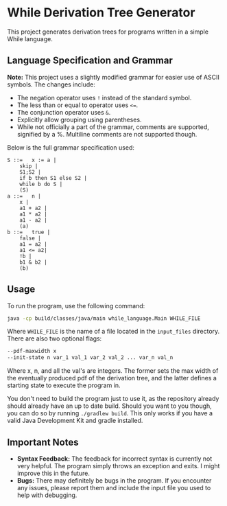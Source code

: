 
# While Derivation Tree Generator

This project generates derivation trees for programs written in a simple While language.

## Language Specification and Grammar

**Note:** This project uses a slightly modified grammar for easier use of ASCII symbols. The changes include:

- The negation operator uses `!` instead of the standard symbol.
- The less than or equal to operator uses `<=`.
- The conjunction operator uses `&`.
- Explicitly allow grouping using parentheses.
- While not officially a part of the grammar, comments are supported, signified by a %. Multiline comments are not supported though.

Below is the full grammar specification used:

```
S ::=   x := a | 
	skip | 
	S1;S2 | 
	if b then S1 else S2 |
	while b do S |
	(S)
a ::=   n | 
	x | 
	a1 + a2 | 
	a1 * a2 | 
	a1 - a2 |
	(a)
b ::=   true |
	false | 
	a1 = a2 | 
	a1 <= a2| 
	!b | 
	b1 & b2 |
	(b)
```

## Usage

To run the program, use the following command:

```sh
java -cp build/classes/java/main while_language.Main WHILE_FILE 
```

Where `WHILE_FILE` is the name of a file located in the `input_files` directory. There are also two optional flags:
```sh
--pdf-maxwidth x
--init-state n var_1 val_1 var_2 val_2 ... var_n val_n
```
Where x, n, and all the val's are integers. The former sets the max width of the eventually produced pdf of the derivation tree, and the latter defines a starting state to execute the program in.

You don't need to build the program just to use it, as the repository already should already have an up to date build. Should you want to you though, you can do so by running `./gradlew build`. This only works if you have a valid Java Development Kit and gradle installed.

## Important Notes

- **Syntax Feedback:** The feedback for incorrect syntax is currently not very helpful. The program simply throws an exception and exits. I might improve this in the future.
- **Bugs:** There may definitely be bugs in the program. If you encounter any issues, please report them and include the input file you used to help with debugging.


